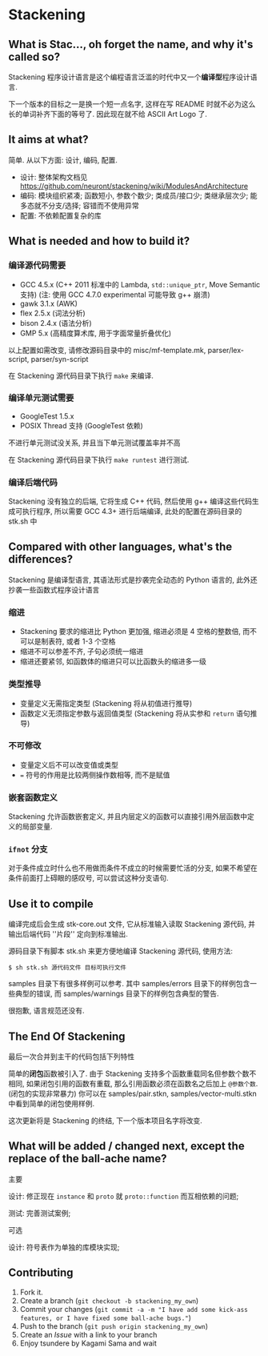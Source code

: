 ﻿Stackening
==========

What is Stac..., oh forget the name, and why it's called so?
------------------------------------------------------------

Stackening 程序设计语言是这个编程语言泛滥的时代中又一个**编译型**程序设计语言.

下一个版本的目标之一是换一个短一点名字, 这样在写 README 时就不必为这么长的单词补齐下面的等号了. 因此现在就不给 ASCII Art Logo 了.

It aims at what?
----------------

简单.
从以下方面: 设计, 编码, 配置.

* 设计: 整体架构文档见 https://github.com/neuront/stackening/wiki/ModulesAndArchitecture
* 编码: 模块组织紧凑; 函数短小, 参数个数少; 类成员/接口少; 类继承层次少; 能多态就不分支/选择; 容错而不使用异常
* 配置: 不依赖配置复杂的库

What is needed and how to build it?
-----------------------------------

### 编译源代码需要

* GCC 4.5.x (C++ 2011 标准中的 Lambda, `std::unique_ptr`, Move Semantic 支持) (注: 使用 GCC 4.7.0 experimental 可能导致 g++ 崩溃)
* gawk 3.1.x (AWK)
* flex 2.5.x (词法分析)
* bison 2.4.x (语法分析)
* GMP 5.x (高精度算术库, 用于字面常量折叠优化)

以上配置如需改变, 请修改源码目录中的 misc/mf-template.mk, parser/lex-script, parser/syn-script

在 Stackening 源代码目录下执行 `make` 来编译.

### 编译单元测试需要
* GoogleTest 1.5.x
* POSIX Thread 支持 (GoogleTest 依赖)

不进行单元测试没关系, 并且当下单元测试覆盖率并不高

在 Stackening 源代码目录下执行 `make runtest` 进行测试.

### 编译后端代码
Stackening 没有独立的后端, 它将生成 C++ 代码, 然后使用 g++ 编译这些代码生成可执行程序, 所以需要 GCC 4.3+ 进行后端编译, 此处的配置在源码目录的 stk.sh 中

Compared with other languages, what's the differences?
------------------------------------------------------

Stackening 是编译型语言, 其语法形式是抄袭完全动态的 Python 语言的, 此外还抄袭一些函数式程序设计语言

### 缩进

* Stackening 要求的缩进比 Python 更加强, 缩进必须是 4 空格的整数倍, 而不可以是制表符, 或者 1-3 个空格
* 缩进不可以参差不齐, 子句必须统一缩进
* 缩进还要紧邻, 如函数体的缩进只可以比函数头的缩进多一级

### 类型推导

* 变量定义无需指定类型 (Stackening 将从初值进行推导)
* 函数定义无须指定参数与返回值类型 (Stackening 将从实参和 `return` 语句推导)

### 不可修改
* 变量定义后不可以改变值或类型
* `=` 符号的作用是比较两侧操作数相等, 而不是赋值

### 嵌套函数定义
Stackening 允许函数嵌套定义, 并且内层定义的函数可以直接引用外层函数中定义的局部变量.

### `ifnot` 分支
对于条件成立时什么也不用做而条件不成立的时候需要忙活的分支, 如果不希望在条件前面打上碍眼的感叹号, 可以尝试这种分支语句.

Use it to compile
-----------------

编译完成后会生成 stk-core.out 文件, 它从标准输入读取 Stackening 源代码, 并输出后端代码 ''片段'' 定向到标准输出.

源码目录下有脚本 stk.sh 来更方便地编译 Stackening 源代码, 使用方法:

`$ sh stk.sh 源代码文件 目标可执行文件`

samples 目录下有很多样例可以参考. 其中 samples/errors 目录下的样例包含一些典型的错误, 而 samples/warnings 目录下的样例包含典型的警告.

很抱歉, 语言规范还没有.

The End Of Stackening
---------------------
最后一次合并到主干的代码包括下列特性

简单的**闭包**函数被引入了. 由于 Stackening 支持多个函数重载同名但参数个数不相同, 如果闭包引用的函数有重载, 那么引用函数必须在函数名之后加上 `@参数个数`. (闭包的实现非常暴力) 你可以在 samples/pair.stkn, samples/vector-multi.stkn 中看到简单的闭包使用样例.

这次更新将是 Stackening 的终结, 下一个版本项目名字将改变.

What will be added / changed next, except the replace of the ball-ache name?
----------------------------------------------------------------------------
主要

设计: 修正现在 `instance` 和 `proto` 就 `proto::function` 而互相依赖的问题;

测试: 完善测试案例;

可选

设计: 符号表作为单独的库模块实现;

Contributing
------------

1. Fork it.
2. Create a branch (`git checkout -b stackening_my_own`)
3. Commit your changes (`git commit -a -m "I have add some kick-ass features, or I have fixed some ball-ache bugs."`)
4. Push to the branch (`git push origin stackening_my_own`)
5. Create an *Issue* with a link to your branch
6. Enjoy tsundere by Kagami Sama and wait